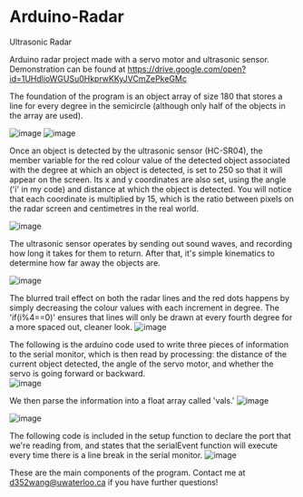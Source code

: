 # Arduino-Radar
Ultrasonic Radar

Arduino radar project made with a servo motor and ultrasonic sensor. Demonstration can be found at https://drive.google.com/open?id=1UHdlioWGUSu0HkprwKKyJVCmZePkeGMc

The foundation of the program is an object array of size 180 that stores a line for every degree in the semicircle (although only half of the objects in the array are used). 

![image](https://user-images.githubusercontent.com/62212652/81449771-f4472000-914e-11ea-8f93-ad5cf18164bc.png)
![image](https://user-images.githubusercontent.com/62212652/81453698-417bbf80-9158-11ea-8808-eeaa6cdda525.png)

Once an object is detected by the ultrasonic sensor (HC-SR04), the member variable for the red colour value of the detected object associated with the degree at which an object is detected, is set to 250 so that it will appear on the screen. Its x and y coordinates are also set, using the angle ('i' in my code) and distance at which the object is detected. You will notice that each coordinate is multiplied by 15, which is the ratio between pixels on the radar screen and centimetres in the real world. 

![image](https://user-images.githubusercontent.com/62212652/81452132-12634f00-9154-11ea-85ad-e1f61cca976e.png)

The ultrasonic sensor operates by sending out sound waves, and recording how long it takes for them to return. After that, it's simple kinematics to determine how far away the objects are.

![image](https://user-images.githubusercontent.com/62212652/81457275-704b6300-9163-11ea-902e-bbbc0df75a3b.png)

The blurred trail effect on both the radar lines and the red dots happens by simply decreasing the colour values with each increment in degree. The 'if(i%4==0)' ensures that lines will only be drawn at every fourth degree for a more spaced out, cleaner look. 
![image](https://user-images.githubusercontent.com/62212652/81453460-95d26f80-9157-11ea-962e-9e1483911495.png)

The following is the arduino code used to write three pieces of information to the serial monitor, which is then read by processing: the distance of the current object detected, the angle of the servo motor, and whether the servo is going forward or backward.  
![image](https://user-images.githubusercontent.com/62212652/81453944-e72f2e80-9158-11ea-83e1-4dc1f11438d1.png)

We then parse the information into a float array called 'vals.'
![image](https://user-images.githubusercontent.com/62212652/81453980-01690c80-9159-11ea-94d1-3d5377ce72cf.png)

![image](https://user-images.githubusercontent.com/62212652/81454003-104fbf00-9159-11ea-99ba-ca56447bc89b.png)

The following code is included in the setup function to declare the port that we're reading from, and states that the serialEvent function will execute every time there is a line break in the serial monitor. 
![image](https://user-images.githubusercontent.com/62212652/81456712-67599200-9161-11ea-8b92-77773d0f3778.png)

These are the main components of the program. Contact me at d352wang@uwaterloo.ca if you have further questions!
